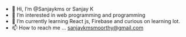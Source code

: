 - 👋 Hi, I’m @Sanjaykms or Sanjay K
- 👀 I’m interested in web programming and programming
- 🌱 I’m currently learning React js, Firebase and curious on learning lot. 
- 📫 How to reach me ... sanjaykmsmoorthy@gmail.com

<!---
Sanjaykms/Sanjaykms is a ✨ special ✨ repository because its `README.md` (this file) appears on your GitHub profile.
You can click the Preview link to take a look at your changes.
--->
